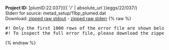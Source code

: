 **Project ID:** [plumID:22.037]({{ '/' | absolute_url }}eggs/22/037/)  
Stderr for source:  metad_setup/11bp_plumed.dat   
Download: [zipped raw stdout](11bp_plumed.dat.plumed.stdout.txt.zip) - [zipped raw stderr](11bp_plumed.dat.plumed.stderr.txt.zip) 
{% raw %}
<pre>
#! Only the first 1000 rows of the error file are shown below
#! To inspect the full error file, please download the zipped raw stderr file above
</pre>
{% endraw %}
